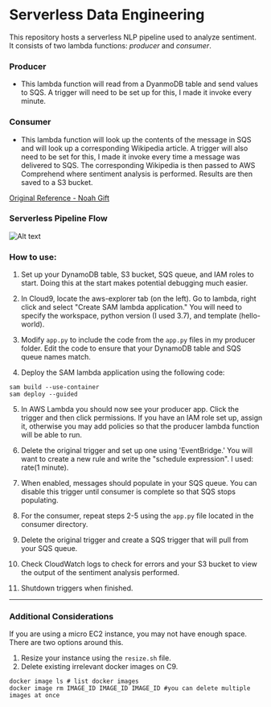 # Serverless Data Engineering

This repository hosts a serverless NLP pipeline used to analyze sentiment. It consists of two lambda functions: *producer* and *consumer*. 

### Producer
- This lambda function will read from a DyanmoDB table and send values to SQS. A trigger will need to be set up for this, I made it invoke every minute.

### Consumer 
- This lambda function will look up the contents of the message in SQS and will look up a corresponding Wikipedia article. A trigger will also need to be set for this, I made it invoke every time a message was delivered to SQS. The corresponding Wikipedia is then passed to AWS Comprehend where sentiment analysis is performed. Results are then saved to a S3 bucket.

[Original Reference - Noah Gift](https://github.com/noahgift/awslambda)

### Serverless Pipeline Flow
![Alt text](https://user-images.githubusercontent.com/58792/55354483-bae7af80-547a-11e9-9909-a5621251065b.png "Serverless Data Engineering Flow")

### How to use:
1. Set up your DynamoDB table, S3 bucket, SQS queue, and IAM roles to start. Doing this at the start makes potential debugging much easier. 


2. In Cloud9, locate the aws-explorer tab (on the left). Go to lambda, right click and select "Create SAM lambda application." You will need to specify the workspace, python version (I used 3.7), and template (hello-world). 


3. Modify `app.py` to include the code from the `app.py` files in my producer folder. Edit the code to ensure that your DynamoDB table and SQS queue names match.


4. Deploy the SAM lambda application using the following code:
```
sam build --use-container
sam deploy --guided
```
5. In AWS Lambda you should now see your producer app. Click the trigger and then click permissions. If you have an IAM role set up, assign it, otherwise you may add policies so that the producer lambda function will be able to run. 

6. Delete the original trigger and set up one using 'EventBridge.' You will want to create a new rule and write the "schedule expression". I used: rate(1 minute). 

7. When enabled, messages should populate in your SQS queue. You can disable this trigger until consumer is complete so that SQS stops populating.

8. For the consumer, repeat steps 2-5 using the `app.py` file located in the consumer directory. 

9. Delete the original trigger and create a SQS trigger that will pull from your SQS queue. 

10. Check CloudWatch logs to check for errors and your S3 bucket to view the output of the sentiment analysis performed. 

11. Shutdown triggers when finished.

---

### Additional Considerations
If you are using a micro EC2 instance, you may not have enough space. There are two options around this. 
1. Resize your instance using the `resize.sh` file. 
2. Delete existing irrelevant docker images on C9.
```
docker image ls # list docker images
docker image rm IMAGE_ID IMAGE_ID IMAGE_ID #you can delete multiple images at once
```
